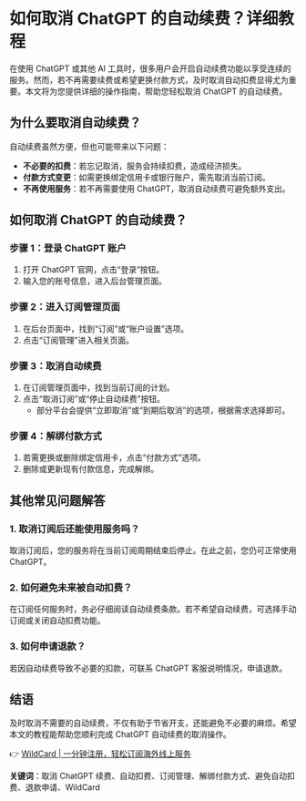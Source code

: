 # 如何取消 ChatGPT 的自动续费？详细教程

在使用 ChatGPT 或其他 AI 工具时，很多用户会开启自动续费功能以享受连续的服务。然而，若不再需要续费或希望更换付款方式，及时取消自动扣费显得尤为重要。本文将为您提供详细的操作指南，帮助您轻松取消 ChatGPT 的自动续费。

## 为什么要取消自动续费？
自动续费虽然方便，但也可能带来以下问题：
- **不必要的扣费**：若忘记取消，服务会持续扣费，造成经济损失。
- **付款方式变更**：如需更换绑定信用卡或银行账户，需先取消当前订阅。
- **不再使用服务**：若不再需要使用 ChatGPT，取消自动续费可避免额外支出。

## 如何取消 ChatGPT 的自动续费？

### 步骤 1：登录 ChatGPT 账户
1. 打开 ChatGPT 官网，点击“登录”按钮。
2. 输入您的账号信息，进入后台管理页面。

### 步骤 2：进入订阅管理页面
1. 在后台页面中，找到“订阅”或“账户设置”选项。
2. 点击“订阅管理”进入相关页面。

### 步骤 3：取消自动续费
1. 在订阅管理页面中，找到当前订阅的计划。
2. 点击“取消订阅”或“停止自动续费”按钮。
   - 部分平台会提供“立即取消”或“到期后取消”的选项，根据需求选择即可。

### 步骤 4：解绑付款方式
1. 若需更换或删除绑定信用卡，点击“付款方式”选项。
2. 删除或更新现有付款信息，完成解绑。

## 其他常见问题解答

### 1. 取消订阅后还能使用服务吗？
取消订阅后，您的服务将在当前订阅周期结束后停止。在此之前，您仍可正常使用 ChatGPT。

### 2. 如何避免未来被自动扣费？
在订阅任何服务时，务必仔细阅读自动续费条款。若不希望自动续费，可选择手动订阅或关闭自动扣费功能。

### 3. 如何申请退款？
若因自动续费导致不必要的扣款，可联系 ChatGPT 客服说明情况，申请退款。

## 结语
及时取消不需要的自动续费，不仅有助于节省开支，还能避免不必要的麻烦。希望本文的教程能帮助您顺利完成 ChatGPT 自动续费的取消操作。

👉 [WildCard | 一分钟注册，轻松订阅海外线上服务](https://bbtdd.com/WildCard)



**关键词**：取消 ChatGPT 续费、自动扣费、订阅管理、解绑付款方式、避免自动扣费、退款申请、WildCard